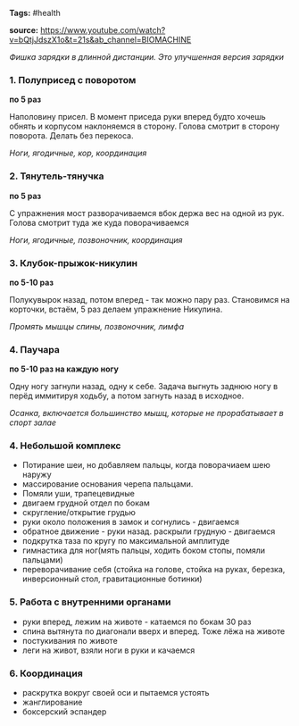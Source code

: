 **Tags:** #health 

**source:** https://www.youtube.com/watch?v=bQtjJdszX1o&t=21s&ab_channel=BIOMACHINE

*Фишка зарядки в длинной дистанции.*
*Это улучшенная версия зарядки*

### 1. Полуприсед с поворотом
**по 5 раз**

Наполовину присел. В момент приседа руки вперед будто хочешь обнять и корпусом наклоняемся в сторону. Голова смотрит в сторону поворота. Делать без перекоса.

*Ноги, ягодичные, кор, координация*

### 2. Тянутель-тянучка
**по 5 раз**

С упражнения мост разворачиваемся вбок держа вес на одной из рук. Голова смотрит туда же куда поворачиваемся

*Ноги, ягодичные, позвоночник, координация*

### 3. Клубок-прыжок-никулин
**по 5-10 раз**

Полукувырок назад, потом вперед - так можно пару раз. Становимся на корточки, встаём, 5 раз делаем упражнение Никулина.

*Промять мышцы спины, позвоночник, лимфа*

### 4. Паучара
**по 5-10 раз на каждую ногу**

Одну ногу загнули назад, одну к себе. Задача выгнуть заднюю ногу в перёд иммитируя ходьбу, а потом загнуть назад в исходное. 

*Осанка, включается большинство мышц, которые не прорабатывает в спорт залае*

### 4. Небольшой комплекс

- Потирание шеи, но добавляем пальцы, когда поворачиаем шею наружу
- массирование основания черепа пальцами. 
- Помяли уши, трапецевидные
- двигаем грудной отдел по бокам
- скругление/открытие грудью
- руки около положения в замок и согнулись - двигаемся
- обратное движение - руки назад. раскрыли грудную - двигаемся
- подкрутка таза по кругу по максимальной амплитуде 
- гимнастика для ног(мять пальцы, ходить боком стопы, помяли пальцами)
- переворачивание себя (стойка на голове, стойка на руках, березка, инверсионный стол, гравитационные ботинки)

### 5. Работа с внутренними органами

- руки вперед, лежим на животе - катаемся по бокам 30 раз
- спина вытянута по диагонали вверх и вперед. Тоже лёжа на животе
- постукивания по животе
- леги на живот, взяли ноги в руки и качаемся

### 6. Координация

- раскрутка вокруг своей оси и пытаемся устоять 
- жанглирование
- боксерский эспандер